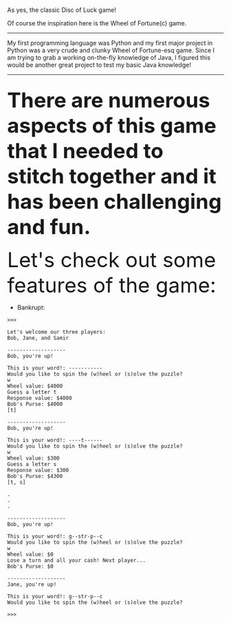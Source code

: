 As yes, the classic Disc of Luck game!

Of course the inspiration here is the Wheel of Fortune(c) game.

---

My first programming language was Python and my first major project in Python was a very crude and clunky Wheel of Fortune-esq game. Since I am trying to grab a working on-the-fly knowledge of Java, I figured this would be another great project to test my basic Java knowledge!

---

<font size=16>There are numerous aspects of this game that I needed to stitch together and it has been challenging and fun.</font>
---

<font size=16>Let's check out some features of the game:</font>

* Bankrupt:
```
>>>

Let's welcome our three players:
Bob, Jane, and Samir

-------------------
Bob, you're up!

This is your word!: -----------
Would you like to spin the (w)heel or (s)olve the puzzle?
w
Wheel value: $4000
Guess a letter t
Response value: $4000
Bob's Purse: $4000
[t]

-------------------
Bob, you're up!

This is your word!: ----t------
Would you like to spin the (w)heel or (s)olve the puzzle?
w
Wheel value: $300
Guess a letter s
Response value: $300
Bob's Purse: $4300
[t, s]

.
.
.

-------------------
Bob, you're up!

This is your word!: g--str-p--c
Would you like to spin the (w)heel or (s)olve the puzzle?
w
Wheel value: $0
Lose a turn and all your cash! Next player...
Bob's Purse: $0

-------------------
Jane, you're up!

This is your word!: g--str-p--c
Would you like to spin the (w)heel or (s)olve the puzzle?

>>>
```
